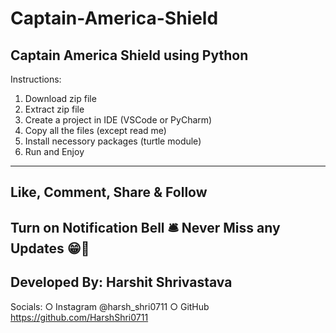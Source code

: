 # Captain-America-Shield
Captain America Shield using Python
---------------------------------
Instructions:
1. Download zip file
2. Extract zip file
3. Create a project in IDE (VSCode or PyCharm)
4. Copy all the files (except read me)
5. Install necessory packages (turtle module)
6. Run and Enjoy
---------------------------------
Like, Comment, Share & Follow 
---------------------------------
Turn on Notification Bell 🛎 
Never Miss any Updates 😁🙏
---------------------------------
Developed By:
Harshit Shrivastava
---------------------------------
Socials: 
○ Instagram @harsh_shri0711
○ GitHub https://github.com/HarshShri0711
